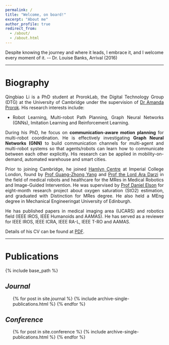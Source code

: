 ```yaml
---
permalink: /
title: "Welcome, on board!"
excerpt: "About me"
author_profile: true
redirect_from: 
  - /about/
  - /about.html
---
```





 Despite knowing the journey and where it leads, I embrace it, and I welcome every moment of it. 
 											-- Dr. Louise Banks, Arrival (2016)




<hr color="#FFFFFF" />


Biography
======
<div style="text-align: justify"> 

Qingbiao Li is a PhD student at ProrokLab, the Digital Technology Group (DTG) at the University of Cambridge under the supervision of [Dr Amanda Prorok](https://www.proroklab.org/). 
His research interests include:
* Robot Learning, Multi-robot Path Planning, Graph Neural Networks (GNNs), Imitation Learning and Reinforcement Learning.

During his PhD, he focus on **communication-aware motion planning** for multi-robot coordination. 
He is effectively investigating **Graph Neural Networks (GNN)** to build communication channels for multi-agent and multi-robot systems so that agents/robots can learn how to communicate between each other explicitly. 
His research can be applied in mobility-on-demand, automated warehouse and smart cities. 

Prior to joining Cambridge,  he joined [Hamlyn Centre](https://www.imperial.ac.uk/hamlyn-centre/) at Imperial College London, found by [Prof Guang-Zhong Yang](https://ieeexplore.ieee.org/author/37276270800) and [Prof the Lord Ara Darzi](https://www.imperial.ac.uk/people/a.darzi) in the field of medical robots and healthcare for  the MRes in Medical Robotics and Image-Guided Intervention. He was supervised by [Prof Daniel Elson](https://www.imperial.ac.uk/people/daniel.elson) for eight-month research project about oxygen saturation (StO2) estimation, and graduated with Distinction for MRes degree. He also held a MEng degree in Mechanical Engineeringat  University of Edinburgh. 

He has published papers in medical imaging area (IJCARS) and robotics field (IEEE IROS, IEEE Humanoids and AAMAS). He has served as a reviewer for IEEE IROS, IEEE ICRA, IEEE RA-L, IEEE T-RO and AAMAS.

Details of his CV can be found at [PDF](./files/CV_QingbiaoLi.pdf).

</div>
<!-- * During his PhD, he focus on developing a <b>communciation-aware decentralised multi-agent path planning</b> framework, where <b>Graph Neural Networks (GNNs)</b> are under active investigation to build communication channels for multi-agent systems so that agents can learn how to communicate between each other explicitly. 
His research can be applied in mobility-on-demand, automated warehouse and smart cities.  -->
<!-- * During his PhD, he focus on **communication-aware motion planning** for multi-robot coordination. 
* He is effectively investigating **Graph Neural Networks (GNN)** to build communication channels for multi-agent and multi-robot systems so that agents/robots can learn how to communicate between each other explicitly.  -->

<hr color="#FFFFFF" />

Publications
======
<!--   <ul>{% for post in site.publications reversed %}
    {% include archive-single-cv.html %}
  {% endfor %}</ul> -->

{% include base_path %}

<!-- {% for post in site.publications reversed %}
  {% include archive-single.html %}
{% endfor %}
 -->

## <i>Journal</i>
  <ul>{% for post in site.journal %}
    {% include archive-single-publications.html %}
  {% endfor %}</ul>

## <i>Conference</i>
  <ul>{% for post in site.conference %}
    {% include archive-single-publications.html %}
  {% endfor %}</ul>